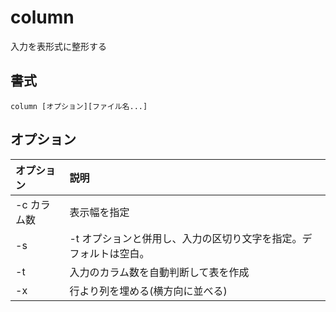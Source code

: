 # column

入力を表形式に整形する

## 書式

```
column [オプション][ファイル名...]
```

## オプション

|オプション|説明|
|:--|:--|
|-c カラム数|表示幅を指定|
|-s|-t オプションと併用し、入力の区切り文字を指定。デフォルトは空白。|
|-t|入力のカラム数を自動判断して表を作成|
|-x|行より列を埋める(横方向に並べる)|
